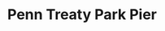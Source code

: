 ---
pid: PT346
title: Penn Treaty Park Pier
location_transcription: Penn Treaty Park
zipcode: '19123'
outside_phl: 
neighborhood: Northern Liberties,Loft District
age: '32'
age_range: 30-39
instagram: 
image_file_name: PT_346.jpg
proposal_transcription: 
topic: Architecture
topic_summary: '0'
type: Infrastructure,Space
keywords_other: pier
credit: Blake McCondless
image_labels: 
twitter: 
facebook: 
permalink: "/monuments/pt346/"
layout: item-page
---